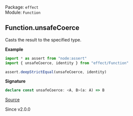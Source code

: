 Package: `effect`<br />
Module: `Function`<br />

## Function.unsafeCoerce

Casts the result to the specified type.

**Example**

```ts
import * as assert from "node:assert"
import { unsafeCoerce, identity } from "effect/Function"

assert.deepStrictEqual(unsafeCoerce, identity)
```

**Signature**

```ts
declare const unsafeCoerce: <A, B>(a: A) => B
```

[Source](https://github.com/Effect-TS/effect/tree/main/packages/effect/src/Function.ts#L250)

Since v2.0.0